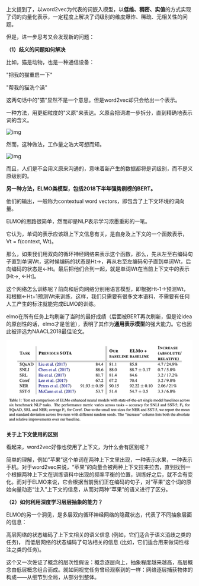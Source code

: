 上文提到了，以word2vec为代表的词嵌入模型，以**低维、稠密、实值**的方式实现了词的向量化表示，一定程度上解决了词级别的维度爆炸、稀疏、无相关性的问题。

但是，进一步思考又会发现新的问题：

**（1）歧义的问题如何解决**

比如，猫是动物，也是一种通信设备：

"把我的猫重启一下"

"帮我的猫洗个澡"

这两句话中的"猫”显然不是一个意思。但是word2vec却只会给出一个表示。

一种方法，用更细粒度的"义原"来表达。义原会把词进一步拆分，直到精确地表示词的含义。

![img](http://blog.openkg.cn/wp-content/uploads/2018/08/word-image-224.jpeg)

然而，这种做法，工作量之浩大可想而知。

![img](http://blog.openkg.cn/wp-content/uploads/2018/08/word-image-218.jpeg)

而且，人们是不会用义原来沟通的，意味着新产生的数据都将是词级别，而不是义原级别的。

**另一种方法，ELMO类模型，包括2018下半年强势刷榜的BERT。**

他们的输出，一般称为contextual word vectors，即包含了上下文环境的词向量。

ELMO的思路很简单，然而却是NLP表示学习浓墨重彩的一笔。

它认为，单词的表示应该跟上下文信息有关，是自身及上下文的一个函数表示，Vt = f(context, Wt)。

那么，如果我们用双向的循环神经网络来表示这个函数，那么，先从左至右编码句子直到单词Wt，这时候编码的状态是Ht->，再从右至左编码句子直到单词Wt，后向编码的状态是<-Ht。最后把他们合到一起，就是单词Wt在当前上下文中的表示[Ht->, <-Ht]。

这个网络怎么训练呢？前向和后向网络分别用语言模型，即根据Ht-1->预测Wt， 和根据<-Ht+1预测Wt来训练，这样，我们只需要有很多文本语料，不需要有任何人工产生的标注就能完成ELMO的训练。

elmo在所有任务上均刷新了当时的最好成绩（后面被BERT再次刷新，但是论idea的原创性的话，elmo才是爸爸），表明了其作为**通用表示模型**的强大能力。它也因此被评选为NAACL2018最佳论文。

![img](./images/elmo_performance.png)



**关于上下文使用的区别**

看起来，word2vec好像也使用了上下文，为什么会有区别呢？

简单的理解，例如"苹果”这个单词在两种上下文里出现，一种表示水果，一种表示手机。对于word2vec来说，“苹果”的向量会被两种上下文拉来拉去，直到找到一个根据两种上下文在训练语料中出现的频率平衡的位置，训练好之后，就不会有变化。而对于ELMO来说，它会根据当前我们正在编码的句子，对“苹果”这个词的原始向量动态“注入”上下文的信息，从而对两种“苹果”的语义进行了区分。





**（2）如何利用深度学习层层抽象的能力？**

ELMO的另一个洞见，是多层双向循环神经网络的隐藏状态，代表了不同抽象层面的信息：

高层网络的状态编码了上下文相关的语义信息 (例如，它们适合于语义消歧之类的任务)， 而低层网络的状态编码了句法相关的信息 (比如，它们适合用来做词性标注之类的任务)。

这个又一次佐证了概念的层次性假设：概念逐层向上，抽象程度越来越高，高层概念由低层概念组合而成。就如同视觉任务曾经观察到的一样：网络逐层捕获物体的构成——从细节到全局，从部分到整体。




